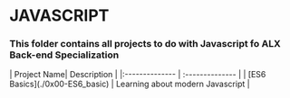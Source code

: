 <h1>JAVASCRIPT</h1>
<h3>This folder contains all projects to do with Javascript fo ALX Back-end Specialization</h3>
| Project Name| Description |
|:-------------- | :-------------- |
| [ES6 Basics](./0x00-ES6_basic)  | Learning about modern Javascript    |

